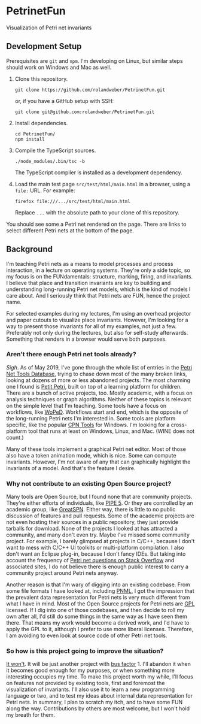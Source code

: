 # PetrinetFun

Visualization of Petri net invariants 

## Development Setup

Prerequisites are `git` and `npm`. I'm developing on Linux, but similar steps should work on Windows and Mac as well.

1. Clone this repository.

       git clone https://github.com/rolandweber/PetrinetFun.git

   or, if you have a GitHub setup with SSH:

       git clone git@github.com:rolandweber/PetrinetFun.git

2. Install dependencies.

       cd PetrinetFun/
       npm install

3. Compile the TypeScript sources.

       ./node_modules/.bin/tsc -b

   The TypeScript compiler is installed as a development dependency.

4. Load the main test page `src/test/html/main.html` in a browser, using a `file:` URL. For example:

       firefox file:///.../src/test/html/main.html

   Replace `...` with the absolute path to your clone of this repository.

You should see some a Petri net rendered on the page.
There are links to select different Petri nets at the bottom of the page.


## Background

I'm teaching Petri nets as a means to model processes and process interaction, in a lecture on operating systems. They're only a side topic, so my focus is on the FUNdamentals: structure, marking, firing, and invariants. I believe that place and transition invariants are key to building and understanding long-running Petri net models, which is the kind of models I care about.
And I seriously think that Petri nets are FUN, hence the project name.

For selected examples during my lectures, I'm using an overhead projector and paper cutouts to visualize place invariants. However, I'm looking for a way to present those invariants for all of my examples, not just a few. Preferably not only during the lectures, but also for self-study afterwards. Something that renders in a browser would serve both purposes.


### Aren't there enough Petri net tools already?

_Sigh_. As of May 2019, I've gone through the whole list of entries in the [Petri Net Tools Database](https://www.informatik.uni-hamburg.de/TGI/PetriNets/tools/quick.html), trying to chase down most of the many broken links, looking at dozens of more or less abandoned projects.
The most charming one I found is [Petit Petri](http://scg.unibe.ch/download/petitpetri/), built on top of a learning platform for children.
There are a bunch of active projects, too. Mostly academic, with a focus on analysis techniques or graph algorithms. Neither of these topics is relevant on the simple level that I'm teaching.
Some tools have a focus on workflows, like [WoPeD](http://www.woped.org/). Workflows start and end, which is the opposite of the long-running Petri nets I'm interested in.
Some tools are platform specific, like the popular [CPN Tools](http://cpntools.org/) for Windows. I'm looking for a cross-platform tool that runs at least on Windows, Linux, and Mac. (WINE does not count.)

Many of these tools implement a graphical Petri net editor. Most of those also have a token animation mode, which is nice. Some can compute invariants. However, I'm not aware of any that can graphically highlight the invariants of a model. And that's the feature I desire.


### Why not contribute to an existing Open Source project?

Many tools are Open Source, but I found none that are community projects. They're either efforts of individuals, like [PIPE 5](https://github.com/sarahtattersall/PIPE/graphs/contributors). Or they are controlled by an academic group, like [GreatSPN](https://github.com/greatspn/SOURCES). Either way, there is little to no public discussion of features and pull requests. Some of the academic projects are not even hosting their sources in a public repository, they just provide tarballs for download. None of the projects I looked at has attracted a community, and many don't even try.
Maybe I've missed some community project. For example, I barely glimpsed at projects in C/C++, because I don't want to mess with C/C++ UI toolkits or multi-platform compilation. I also don't want an Eclipse plug-in, because I don't fancy IDEs.
But taking into account the frequency of [Petri net questions on Stack Overflow](https://stackexchange.com/search?q=petri+net&pagesize=50) and associated sites, I do not believe there is enough public interest to carry a community project around Petri nets anyway.

Another reason is that I'm wary of digging into an existing codebase. From some file formats I have looked at, including [PNML](http://www.pnml.org/), I got the impression that the prevalent data representation for Petri nets is very much different from what I have in mind.
Most of the Open Source projects for Petri nets are [GPL](https://www.gnu.org/licenses/) licensed. If I dig into one of those codebases, and then decide to roll my own after all, I'd still do some things in the same way as I have seen them there. That means my work would become a derived work, and I'd have to apply the GPL to it, although I prefer to use more liberal licenses. Therefore, I am avoiding to even look at source code of other Petri net tools.


### So how is this project going to improve the situation?

[It won't](https://xkcd.com/927/).
It will be just another project with [bus factor](https://en.wikipedia.org/wiki/Bus_factor) 1. I'll abandon it when it becomes good enough for my purposes, or when something more interesting occupies my time.
To make this project worth my while, I'll focus on features not provided by existing tools, first and foremost the visualization of invariants.
I'll also use it to learn a new programming language or two, and to test my ideas about internal data representation for Petri nets.
In summary, I plan to scratch my itch, and to have some FUN along the way.
Contributions by others are most welcome, but I won't hold my breath for them.
